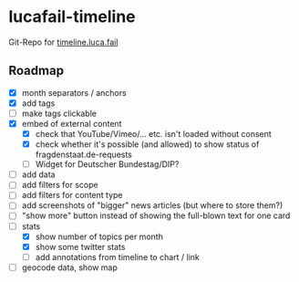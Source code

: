 # lucafail-timeline
Git-Repo for [timeline.luca.fail](https://timeline.luca.fail/)
## Roadmap
- [x] month separators / anchors
- [x] add tags
- [ ] make tags clickable
- [x] embed of external content
  - [x] check that YouTube/Vimeo/... etc. isn't loaded without consent
  - [x] check whether it's possible (and allowed) to show status of fragdenstaat.de-requests
  - [ ] Widget for Deutscher Bundestag/DIP?
- [ ] add data
- [ ] add filters for scope
- [ ] add filters for content type
- [ ] add screenshots of "bigger" news articles (but where to store them?)
- [ ] "show more" button instead of showing the full-blown text for one card
- [ ] stats
  - [x] show number of topics per month
  - [x] show some twitter stats
  - [ ] add annotations from timeline to chart / link
- [ ] geocode data, show map